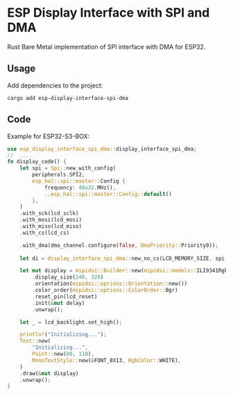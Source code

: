 # ESP Display Interface with SPI and DMA

Rust Bare Metal implementation of SPI interface with DMA for ESP32.

## Usage

Add dependencies to the project:

```
cargo add esp-display-interface-spi-dma
```

## Code

Example for ESP32-S3-BOX:

```rust
use esp_display_interface_spi_dma::display_interface_spi_dma;
//  ...
fn display_code() {
    let spi = Spi::new_with_config(
        peripherals.SPI2,
        esp_hal::spi::master::Config {
            frequency: 40u32.MHz(),
            ..esp_hal::spi::master::Config::default()
        },
    )
    .with_sck(lcd_sclk)
    .with_mosi(lcd_mosi)
    .with_miso(lcd_miso)
    .with_cs(lcd_cs)

    .with_dma(dma_channel.configure(false, DmaPriority::Priority0));
    
    let di = display_interface_spi_dma::new_no_cs(LCD_MEMORY_SIZE, spi, lcd_dc);

    let mut display = mipidsi::Builder::new(mipidsi::models::ILI9341Rgb565, di)
        .display_size(240, 320)
        .orientation(mipidsi::options::Orientation::new())
        .color_order(mipidsi::options::ColorOrder::Bgr)
        .reset_pin(lcd_reset)
        .init(&mut delay)
        .unwrap();

    let _ = lcd_backlight.set_high();

    println!("Initializing...");
    Text::new(
        "Initializing...",
        Point::new(80, 110),
        MonoTextStyle::new(&FONT_8X13, RgbColor::WHITE),
    )
    .draw(&mut display)
    .unwrap();
}
```